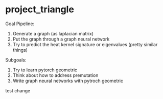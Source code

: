 # project_triangle

Goal Pipeline:

1. Generate a graph (as laplacian matrix)
2. Put the graph through a graph neural network
3. Try to predict the heat kernel signature or eigenvalues (pretty similar things)

Subgoals:

1. Try to learn pytorch geometric
2. Think about how to address premutation
3. Write graph neural networks with pytroch geometric

test change